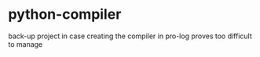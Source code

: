 # python-compiler
back-up project in case creating the compiler in pro-log proves too difficult to manage
